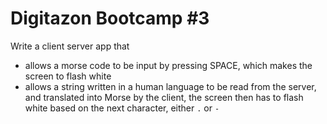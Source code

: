 # Digitazon Bootcamp #3

Write a client server app that
 * allows a morse code to be input by pressing SPACE, which makes the screen to flash white
 * allows a string written in a human language to be read from the server, and translated into Morse by the client,
   the screen then has to flash white based on the next character, either `.` or `-`


